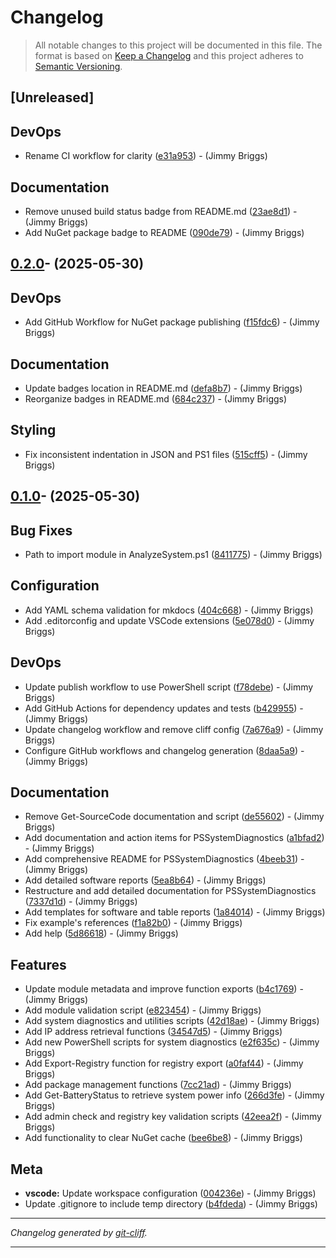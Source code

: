 # Changelog

> All notable changes to this project will be documented in this file. The format is based on
[Keep a Changelog](http://keepachangelog.com/) and this project adheres to
[Semantic Versioning](http://semver.org/).

## [Unreleased]

## DevOps

- Rename CI workflow for clarity ([e31a953](https://github.com/jimbrig/PSSystemDiagnostics/commit/e31a953446941657689c086439a71d1dbbdf20df))  - (Jimmy Briggs)

## Documentation

- Remove unused build status badge from README.md ([23ae8d1](https://github.com/jimbrig/PSSystemDiagnostics/commit/23ae8d1c4f2a8cbb73defe5edacda17f3abf3786))  - (Jimmy Briggs)
- Add NuGet package badge to README ([090de79](https://github.com/jimbrig/PSSystemDiagnostics/commit/090de79ad3180123aad1c34ef92dedcdd016cdec))  - (Jimmy Briggs)

## [0.2.0](https://github.com/jimbrig/PSSystemDiagnostics/compare/v0.1.0...v0.2.0)- (2025-05-30)

## DevOps

- Add GitHub Workflow for NuGet package publishing ([f15fdc6](https://github.com/jimbrig/PSSystemDiagnostics/commit/f15fdc63359d4be9bf2f1c7b11e61e183307d42f))  - (Jimmy Briggs)

## Documentation

- Update badges location in README.md ([defa8b7](https://github.com/jimbrig/PSSystemDiagnostics/commit/defa8b70445ca9daada887d3e8d7d38a574090a8))  - (Jimmy Briggs)
- Reorganize badges in README.md ([684c237](https://github.com/jimbrig/PSSystemDiagnostics/commit/684c2373002344ffbdc7f0f6089a31164a5b7b70))  - (Jimmy Briggs)

## Styling

- Fix inconsistent indentation in JSON and PS1 files ([515cff5](https://github.com/jimbrig/PSSystemDiagnostics/commit/515cff53b0781f7952011a33bff93236685841e1))  - (Jimmy Briggs)

## [0.1.0](https://github.com/jimbrig/PSSystemDiagnostics/tree/v0.1.0)- (2025-05-30)

## Bug Fixes

- Path to import module in AnalyzeSystem.ps1 ([8411775](https://github.com/jimbrig/PSSystemDiagnostics/commit/84117757bd623c84e3599625bdbf47510381bc7e))  - (Jimmy Briggs)

## Configuration

- Add YAML schema validation for mkdocs ([404c668](https://github.com/jimbrig/PSSystemDiagnostics/commit/404c6687a77a821f555551f02d3f1b5cb6ee848d))  - (Jimmy Briggs)
- Add .editorconfig and update VSCode extensions ([5e078d0](https://github.com/jimbrig/PSSystemDiagnostics/commit/5e078d04758f26b639126c10ecbc709348de6b15))  - (Jimmy Briggs)

## DevOps

- Update publish workflow to use PowerShell script ([f78debe](https://github.com/jimbrig/PSSystemDiagnostics/commit/f78debe72344bb83d74135e38829d9e379d84efd))  - (Jimmy Briggs)
- Add GitHub Actions for dependency updates and tests ([b429955](https://github.com/jimbrig/PSSystemDiagnostics/commit/b4299559eb3360a453b98f1bc2acf1674df55e89))  - (Jimmy Briggs)
- Update changelog workflow and remove cliff config ([7a676a9](https://github.com/jimbrig/PSSystemDiagnostics/commit/7a676a92f77f13875f3df7d31d8141140006163e))  - (Jimmy Briggs)
- Configure GitHub workflows and changelog generation ([8daa5a9](https://github.com/jimbrig/PSSystemDiagnostics/commit/8daa5a9c2ef813d26dad521056c8b8d9918ea96c))  - (Jimmy Briggs)

## Documentation

- Remove Get-SourceCode documentation and script ([de55602](https://github.com/jimbrig/PSSystemDiagnostics/commit/de556026983c6a52ad6c7d60003945f6344527a6))  - (Jimmy Briggs)
- Add documentation and action items for PSSystemDiagnostics ([a1bfad2](https://github.com/jimbrig/PSSystemDiagnostics/commit/a1bfad22e009d234247bf7f2835923d2914ceab7))  - (Jimmy Briggs)
- Add comprehensive README for PSSystemDiagnostics ([4beeb31](https://github.com/jimbrig/PSSystemDiagnostics/commit/4beeb311c51c23208f330aabca71b004826c3316))  - (Jimmy Briggs)
- Add detailed software reports ([5ea8b64](https://github.com/jimbrig/PSSystemDiagnostics/commit/5ea8b64f54384c2dd0f8d5912a6418208320d10f))  - (Jimmy Briggs)
- Restructure and add detailed documentation for PSSystemDiagnostics ([7337d1d](https://github.com/jimbrig/PSSystemDiagnostics/commit/7337d1d1b20ff33b7c92999791047e379e888c17))  - (Jimmy Briggs)
- Add templates for software and table reports ([1a84014](https://github.com/jimbrig/PSSystemDiagnostics/commit/1a840148e79e77c28e1e50081ea0eacd3466968c))  - (Jimmy Briggs)
- Fix example's references ([f1a82b0](https://github.com/jimbrig/PSSystemDiagnostics/commit/f1a82b0e652aa14c46abff933c948901523762be))  - (Jimmy Briggs)
- Add help ([5d86618](https://github.com/jimbrig/PSSystemDiagnostics/commit/5d86618dbb3bfd5e62dc5383a9d9b7ae9a0ca6f7))  - (Jimmy Briggs)

## Features

- Update module metadata and improve function exports ([b4c1769](https://github.com/jimbrig/PSSystemDiagnostics/commit/b4c17699d4ab9a6c7db2ad1cd3c266bf48318347))  - (Jimmy Briggs)
- Add module validation script ([e823454](https://github.com/jimbrig/PSSystemDiagnostics/commit/e8234544589bba210a026f58bc1b886e07c68f73))  - (Jimmy Briggs)
- Add system diagnostics and utilities scripts ([42d18ae](https://github.com/jimbrig/PSSystemDiagnostics/commit/42d18ae14285edb91456606951a9e0d55b17ba0c))  - (Jimmy Briggs)
- Add IP address retrieval functions ([34547d5](https://github.com/jimbrig/PSSystemDiagnostics/commit/34547d505a0f0a50070eefccdbf7ed23627928bc))  - (Jimmy Briggs)
- Add new PowerShell scripts for system diagnostics ([e2f635c](https://github.com/jimbrig/PSSystemDiagnostics/commit/e2f635cbb0cc1391fe0325ce8e203e60844b292d))  - (Jimmy Briggs)
- Add Export-Registry function for registry export ([a0faf44](https://github.com/jimbrig/PSSystemDiagnostics/commit/a0faf44c7ee6b4f480d18c3831f2dd472e3254d2))  - (Jimmy Briggs)
- Add package management functions ([7cc21ad](https://github.com/jimbrig/PSSystemDiagnostics/commit/7cc21ade94b543213526d16b3df5422eb34f54e8))  - (Jimmy Briggs)
- Add Get-BatteryStatus to retrieve system power info ([266d3fe](https://github.com/jimbrig/PSSystemDiagnostics/commit/266d3fe88f8a77e0da833b2ce3f040ac9c78398f))  - (Jimmy Briggs)
- Add admin check and registry key validation scripts ([42eea2f](https://github.com/jimbrig/PSSystemDiagnostics/commit/42eea2f51bfbfa674cd43fbcbf44580961f2f8ce))  - (Jimmy Briggs)
- Add functionality to clear NuGet cache ([bee6be8](https://github.com/jimbrig/PSSystemDiagnostics/commit/bee6be867c402037980f34630b21e046bc446e5a))  - (Jimmy Briggs)

## Meta

- **vscode:** Update workspace configuration ([004236e](https://github.com/jimbrig/PSSystemDiagnostics/commit/004236eddd20af269d511305700d6ee892a09c57))  - (Jimmy Briggs)
- Update .gitignore to include temp directory ([b4fdeda](https://github.com/jimbrig/PSSystemDiagnostics/commit/b4fdeda0acf48c52fda876106066aecf0ad8e2ff))  - (Jimmy Briggs)

***
*Changelog generated by [git-cliff](https://github.com/orhun/git-cliff).*
***

